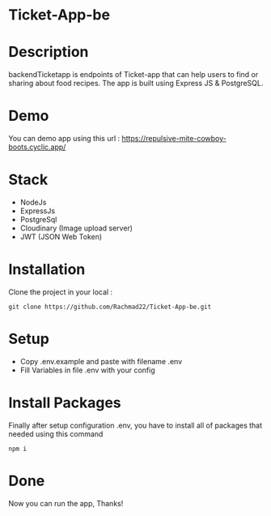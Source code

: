 # Ticket-App-be

# Description
backendTicketapp is endpoints of Ticket-app that can help users to find or sharing about food recipes. The app is built using Express JS & PostgreSQL.

# Demo
You can demo app using this url : https://repulsive-mite-cowboy-boots.cyclic.app/

# Stack
+ NodeJs
+ ExpressJs
+ PostgreSql
+ Cloudinary (Image upload server)
+ JWT (JSON Web Token)

# Installation
Clone the project in your local : 
```
git clone https://github.com/Rachmad22/Ticket-App-be.git
```

# Setup
+ Copy .env.example and paste with filename .env
+ Fill Variables in file .env with your config

# Install Packages
Finally after setup configuration .env, you have to install all of packages that needed using this command
```
npm i
```

# Done 
Now you can run the app, Thanks!
